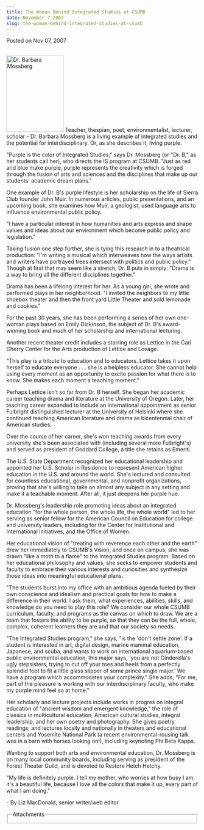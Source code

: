 ```yaml
---
title: The Woman Behind Integrated Studies at CSUMB
date: November 7 2007
slug: the-woman-behind-integrated-studies-at-csumb
---
```


 



<span class="date">Posted on Nov 07, 2007    </span>
<p><br>
<img style="width:150px; height:200px" alt="Dr. Barbara Mossberg" src="https://news.csumb.edu/sites/default/files/65/igx_migrate/images/zzzzzzzzz%20integrated%20studies.bmp">
Teacher, thespian, poet, environmentalist, lecturer, scholar - Dr.
Barbara Mossberg is a living example of integrated studies and the
potential for interdisciplinary. Or, as she describes it, living
purple.</img></br></p>
<p>&quot;Purple is the color of Integrated Studies,&quot; says Dr. Mossberg
(or &quot;Dr. B,&quot; as her students call her), who directs the IS program
at CSUMB. &quot;Just as red and blue make purple, purple represents the
creativity which is forged through the fusion of arts and sciences
and the disciplines that make up our students&apos; academic dream
plans.&quot;</p>
<p>One example of Dr. B&apos;s purple lifestyle is her scholarship on
the life of Sierra Club founder John Muir. In numerous articles,
public presentations, and an upcoming book, she examines how Muir,
a geologist, used language arts to influence environmental public
policy.</p>
<p>&quot;I have a particular interest in how humanities and arts express
and shape values and ideas about our environment which become
public policy and legislation.&quot;</p>
<p>Taking fusion one step further, she is tying this research in to
a theatrical production: &quot;I&apos;m writing a musical which interweaves
how the ways artists and writers have portrayed trees intersect
with politics and public policy.&quot; Though at first that may seem
like a stretch, Dr. B puts in simply: &quot;Drama is a way to bring all
the different disciplines together.&quot;</p>
<p>Drama has been a lifelong interest for her. As a young girl, she
wrote and performed plays in her neighborhood. &quot;I invited the
neighbors to my little shoebox theater and then the front yard
Little Theater and sold lemonade and cookies.&quot;</p>
<p>For the past 30 years, she has been performing a series of her
own one-woman plays based on Emily Dickinson, the subject of Dr.
B&apos;s award-winning book and much of her scholarship and
international lecturing.</p>
<p>Another recent theater credit includes a starring role as
Lettice in the Carl Cherry Center for the Arts production of
Lettice and Lovage.</p>
<p>&quot;This play is a tribute to education and to educators. Lettice
takes it upon herself to educate everyone . . . she is a helpless
educator. She cannot help using every moment as an opportunity to
excite passion for what there is to know. She makes each moment a
teaching moment.&quot;</p>
<p>Perhaps Lettice isn&apos;t so far from Dr. B herself. She began her
academic career teaching drama and literature at the University of
Oregon. Later, her teaching career expanded to include an
international appointment as senior Fulbright distinguished
lecturer at the University of Helsinki where she continued teaching
American literature and drama as bicentennial chair of American
studies.</p>
<p>Over the course of her career, she&apos;s won teaching awards from
every university she&apos;s been associated with (including several more
Fulbright&apos;s) and served as president of Goddard College, a title
she retains as Emeriti.</p>
<p>The U.S. State Department recognized her educational leadership
and appointed her U.S. Scholar in Residence to represent American
higher education in the U.S. and around the world. She&apos;s lectured
and consulted for countless educational, governmental, and
nonprofit organizations, proving that she&apos;s willing to take on
almost any subject in any setting and make it a teachable moment.
After all, it just deepens her purple hue.</p>
<p>Dr. Mossberg&apos;s leadership role promoting ideas about an
integrated education &quot;for the whole person, the whole life, the
whole world&quot; led to her serving as senior fellow for the American
Council on Education for college and university leaders, including
for the Center for Institutional and International Initiatives, and
the Office of Women.</p>
<p>Her educational vision of &quot;treating with reverence each other
and the earth&quot; drew her immediately to CSUMB&apos;s Vision, and once on
campus, she was drawn &quot;like a moth to a flame&quot; to the Integrated
Studies program. Based on her educational philosophy and values,
she seeks to empower students and faculty to embrace their various
interests and curiosities and synthesize those ideas into
meaningful educational plans.</p>
<p>&quot;The students burst into my office with an ambitious agenda
fueled by their own conscience and idealism and practical goals for
how to make a difference in their world. I ask them, what
experiences, abilities, skills, and knowledge do you need to play
this role? We consider our whole CSUMB curriculum, faculty, and
programs as the canvas on which to draw. We are a team that fosters
the ability to be purple, so that they can be the full, whole,
complex, coherent learners they are and that our society so
needs.</p>
<p>&quot;The Integrated Studies program,&quot; she says, &quot;is the &apos;don&apos;t
settle zone&apos;. If a student is interested in art, digital design,
marine mammal education, Japanese, and scuba, and wants to work on
international aquarium-based public environmental education, this
major says, &apos;you are not Cinderella&apos;s ugly stepsisters, trying to
cut off your toes and heels from a perfectly splendid foot to fit a
little glass slipper of some prince single major.&apos; We have a
program which accommodates your complexity.&quot; She adds, &quot;For me,
part of the pleasure is working with our interdisciplinary faculty,
who make my purple mind feel so at home.&quot;</p>
<p>Her scholarly and lecture projects include works in progres on
integral education of &quot;ancient wisdom and emergent knowledge,&quot; the
role of classics in multicultural education, American cultural
studies, integral leadership, and her own poetry and photography.
She gives poetry readings, and lectures locally and nationally in
theaters and educational centers and Yosemite National Park (a
recent environmental-rousing talk was in a barn with horses looking
on!), including keynoting Phi Beta Kappa.</p>
<p>Wanting to support both arts and environmental education, Dr.
Mossberg is on many local community boards, including serving as
president of the Forest Theater Guild, and is devoted to Restore
Hetch Hetchy.</p>
<p>&quot;My life is definitely purple. I tell my mother, who worries at
how busy I am, it&apos;s a beautiful life, because I love all the colors
that make it up, every part of what I am doing.&quot;</p>
<p>- By Liz MacDonald, senior writer/web editor</p>
<fieldset class="fieldgroup group-attachments">
<legend>Attachments</legend>
<div class="field field-type-emvideo field-field-attach-video">
<div class="field-items">
<div class="field-item odd">
<div class="emvideo emvideo-video emvideo-"/>
</div>
</div>
</div>
</fieldset>





 
